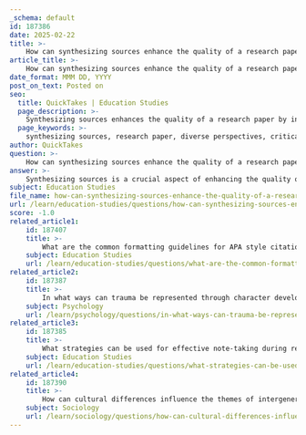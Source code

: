 ```yaml
---
_schema: default
id: 187386
date: 2025-02-22
title: >-
    How can synthesizing sources enhance the quality of a research paper?
article_title: >-
    How can synthesizing sources enhance the quality of a research paper?
date_format: MMM DD, YYYY
post_on_text: Posted on
seo:
  title: QuickTakes | Education Studies
  page_description: >-
    Synthesizing sources enhances the quality of a research paper by integrating diverse perspectives, fostering critical thinking, identifying research gaps, supporting claims, and improving organization and clarity while upholding academic integrity.
  page_keywords: >-
    synthesizing sources, research paper, diverse perspectives, critical thinking, gaps in research, supporting claims, organization, clarity, academic integrity, evidence, scholarly work, analysis, academic writing
author: QuickTakes
question: >-
    How can synthesizing sources enhance the quality of a research paper?
answer: >-
    Synthesizing sources is a crucial aspect of enhancing the quality of a research paper for several reasons:\n\n1. **Integration of Diverse Perspectives**: By synthesizing information from multiple sources, a researcher can present a more comprehensive view of the topic. This integration allows for the inclusion of various perspectives, which can enrich the analysis and provide a more nuanced understanding of the subject matter.\n\n2. **Critical Thinking Development**: The process of synthesizing requires critical thinking skills, as it involves evaluating the credibility and relevance of different sources. This evaluation helps the writer to construct logical arguments and anticipate counterarguments, ultimately leading to a more robust and persuasive paper.\n\n3. **Identification of Gaps in Research**: Through synthesis, researchers can identify gaps in the existing literature. This awareness can guide the direction of their own research, allowing them to contribute new insights or solutions to the field. It also demonstrates the writer's engagement with the academic discourse surrounding their topic.\n\n4. **Support for Claims and Arguments**: Synthesizing sources provides the necessary evidence to support claims made in the paper. By referencing established research, the writer enhances their credibility and authority, showing that their assertions are grounded in scholarly work.\n\n5. **Improved Organization and Clarity**: A well-synthesized paper is typically better organized, as it allows the writer to group related ideas and findings together. This organization aids in clarity, making it easier for readers to follow the argument and understand the connections between different pieces of information.\n\n6. **Enhanced Academic Integrity**: Proper synthesis involves accurate citation of sources, which is essential for maintaining academic integrity. By giving credit to original authors and avoiding plagiarism, researchers uphold the ethical standards of academic writing.\n\nIn summary, synthesizing sources not only enriches the content of a research paper but also fosters critical thinking, enhances credibility, and contributes to the overall quality of the work. It is an essential skill for effective research and writing, particularly in academic contexts where the integration of diverse viewpoints and rigorous analysis is paramount.
subject: Education Studies
file_name: how-can-synthesizing-sources-enhance-the-quality-of-a-research-paper.md
url: /learn/education-studies/questions/how-can-synthesizing-sources-enhance-the-quality-of-a-research-paper
score: -1.0
related_article1:
    id: 187407
    title: >-
        What are the common formatting guidelines for APA style citations?
    subject: Education Studies
    url: /learn/education-studies/questions/what-are-the-common-formatting-guidelines-for-apa-style-citations
related_article2:
    id: 187387
    title: >-
        In what ways can trauma be represented through character development in drama?
    subject: Psychology
    url: /learn/psychology/questions/in-what-ways-can-trauma-be-represented-through-character-development-in-drama
related_article3:
    id: 187385
    title: >-
        What strategies can be used for effective note-taking during research?
    subject: Education Studies
    url: /learn/education-studies/questions/what-strategies-can-be-used-for-effective-notetaking-during-research
related_article4:
    id: 187390
    title: >-
        How can cultural differences influence the themes of intergenerational drama?
    subject: Sociology
    url: /learn/sociology/questions/how-can-cultural-differences-influence-the-themes-of-intergenerational-drama
---
```


&nbsp;